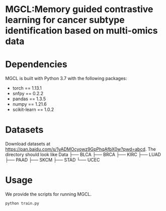 # MGCL:Memory guided contrastive learning for cancer subtype identification based on multi-omics data

# Dependencies
MGCL is built with Python 3.7 with the following packages:
* torch == 1.13.1
* snfpy == 0.2.2
* pandas == 1.3.5
* numpy == 1.21.6
* scikit-learn == 1.0.2


# Datasets
Download datasets at https://pan.baidu.com/s/1yADMOcyowz9GpPhqAfbX0w?pwd=abcd.  The directory should look like
Data
├── BLCA
├── BRCA
├── KIRC
├── LUAD
├── PAAD
├── SKCM
├── STAD
└── UCEC


# Usage
We provide the scripts for running MGCL.  

```
python train.py
